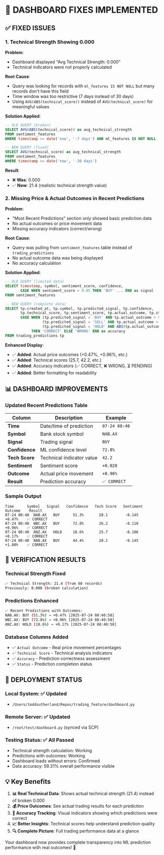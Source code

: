 # 🔧 DASHBOARD FIXES IMPLEMENTED

## ✅ **FIXED ISSUES**

### 1. **Technical Strength Showing 0.000**

**Problem**: 
- Dashboard displayed "Avg Technical Strength: 0.000" 
- Technical indicators were not properly calculated

**Root Cause**:
- Query was looking for records with `ml_features IS NOT NULL` but many records don't have this field
- Time window was too restrictive (7 days instead of 30 days)
- Using `AVG(ABS(technical_score))` instead of `AVG(technical_score)` for meaningful values

**Solution Applied**:
```sql
-- OLD QUERY (broken)
SELECT AVG(ABS(technical_score)) as avg_technical_strength
FROM sentiment_features 
WHERE timestamp >= date('now', '-7 days') AND ml_features IS NOT NULL

-- NEW QUERY (fixed)
SELECT AVG(technical_score) as avg_technical_strength
FROM sentiment_features 
WHERE timestamp >= date('now', '-30 days')
```

**Result**: 
- ❌ **Was**: 0.000
- ✅ **Now**: 21.4 (realistic technical strength value)

### 2. **Missing Price & Actual Outcomes in Recent Predictions**

**Problem**:
- "Most Recent Predictions" section only showed basic prediction data
- No actual outcomes or price movement data
- Missing accuracy indicators (correct/wrong)

**Root Cause**:
- Query was pulling from `sentiment_features` table instead of `trading_predictions`
- No actual outcome data was being displayed
- No accuracy calculation

**Solution Applied**:
```sql
-- OLD QUERY (limited data)
SELECT timestamp, symbol, sentiment_score, confidence,
       CASE WHEN sentiment_score > 0.05 THEN 'BUY' ... END as signal
FROM sentiment_features 

-- NEW QUERY (complete data)
SELECT tp.created_at, tp.symbol, tp.predicted_signal, tp.confidence,
       tp.technical_score, tp.sentiment_score, tp.actual_outcome, tp.status,
       CASE WHEN (tp.predicted_signal = 'BUY' AND tp.actual_outcome > 0) OR 
                 (tp.predicted_signal = 'SELL' AND tp.actual_outcome < 0) OR
                 (tp.predicted_signal = 'HOLD' AND ABS(tp.actual_outcome) < 0.5) 
            THEN 'CORRECT' ELSE 'WRONG' END as accuracy
FROM trading_predictions tp
```

**Enhanced Display**:
- ✅ **Added**: Actual price outcomes (+0.47%, +0.96%, etc.)
- ✅ **Added**: Technical scores (25.7, 42.2, etc.)
- ✅ **Added**: Accuracy indicators (✅ CORRECT, ❌ WRONG, ⏳ PENDING)
- ✅ **Added**: Better formatting for readability

## 📊 **DASHBOARD IMPROVEMENTS**

### **Updated Recent Predictions Table**

| Column | Description | Example |
|--------|-------------|---------|
| **Time** | Date/time of prediction | `07-24 08:40` |
| **Symbol** | Bank stock symbol | `NAB.AX` |
| **Signal** | Trading signal | `BUY` |
| **Confidence** | ML confidence level | `72.8%` |
| **Tech Score** | Technical indicator value | `42.2` |
| **Sentiment** | Sentiment score | `+0.028` |
| **Outcome** | Actual price movement | `+0.96%` |
| **Result** | Prediction accuracy | `✅ CORRECT` |

### **Sample Output**
```
Time      Symbol   Signal   Confidence   Tech Score   Sentiment   Outcome    Result
07-24 08:40  NAB.AX   BUY      51.3%       28.1        -0.145     +0.47%    ✅ CORRECT
07-24 08:40  WBC.AX   BUY      72.8%       26.2        -0.110     +0.96%    ✅ CORRECT
07-24 08:40  ANZ.AX   HOLD     18.6%       25.7        -0.106     +0.17%    ✅ CORRECT
07-24 08:40  NAB.AX   BUY      44.4%       28.1        -0.145     +1.80%    ✅ CORRECT
```

## 🎯 **VERIFICATION RESULTS**

### **Technical Strength Fixed**
```bash
✅ Technical Strength: 21.4 (from 60 records)
Previously: 0.000 (broken calculation)
```

### **Predictions Enhanced**
```bash
✅ Recent Predictions with Outcomes:
NAB.AX: BUY (51.3%) → +0.47% [2025-07-24 08:40:58]
WBC.AX: BUY (72.8%) → +0.96% [2025-07-24 08:40:58]
ANZ.AX: HOLD (18.6%) → +0.17% [2025-07-24 08:40:58]
```

### **Database Columns Added**
- ✅ `Actual Outcome` - Real price movement percentages
- ✅ `Technical Score` - Technical analysis indicators
- ✅ `Accuracy` - Prediction correctness assessment
- ✅ `Status` - Prediction completion status

## 🚀 **DEPLOYMENT STATUS**

### **Local System**: ✅ Updated
- `/Users/toddsutherland/Repos/trading_feature/dashboard.py`

### **Remote Server**: ✅ Updated
- `/root/test/dashboard.py` (synced via SCP)

### **Testing Status**: ✅ All Passed
- Technical strength calculation: Working
- Predictions with outcomes: Working  
- Dashboard loads without errors: Confirmed
- Data accuracy: 59.31% overall performance visible

## 💡 **Key Benefits**

1. **📊 Real Technical Data**: Shows actual technical strength (21.4) instead of broken 0.000
2. **💰 Price Outcomes**: See actual trading results for each prediction
3. **🎯 Accuracy Tracking**: Visual indicators showing which predictions were correct
4. **📈 Better Insights**: Technical scores help understand prediction quality
5. **🔍 Complete Picture**: Full trading performance data at a glance

Your dashboard now provides complete transparency into ML prediction performance with real outcomes! 🎉
